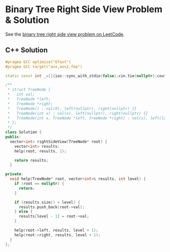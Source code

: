 # Binary Tree Right Side View Problem & Solution

See the [binary tree right side view problem on LeetCode](https://leetcode.com/problems/binary-tree-right-side-view).

## C++ Solution

```cpp
#pragma GCC optimize("Ofast")
#pragma GCC target("avx,avx2,fma")

static const int _=[]{ios::sync_with_stdio(false);cin.tie(nullptr);cout.tie(nullptr);return 0;}();

/**
 * struct TreeNode {
 *   int val;
 *   TreeNode *left;
 *   TreeNode *right;
 *   TreeNode() : val(0), left(nullptr), right(nullptr) {}
 *   TreeNode(int x) : val(x), left(nullptr), right(nullptr) {}
 *   TreeNode(int x, TreeNode *left, TreeNode *right) : val(x), left(left), right(right) {}
 * };
 */
class Solution {
public:
  vector<int> rightSideView(TreeNode* root) {
    vector<int> results;
    help(root, results, 1);

    return results;
  }

private:
  void help(TreeNode* root, vector<int>& results, int level) {
    if (root == nullptr) {
      return;
    }

    if (results.size() < level) {
      results.push_back(root->val);
    } else {
      results[level - 1] = root->val;
    }

    help(root->left, results, level + 1);
    help(root->right, results, level + 1);
  }
};
```
